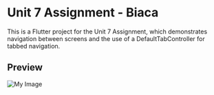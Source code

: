 
# Unit 7 Assignment - Biaca

This is a Flutter project for the Unit 7 Assignment, which demonstrates navigation between screens and the use of a DefaultTabController for tabbed navigation.

## Preview
![My Image](preview.png)